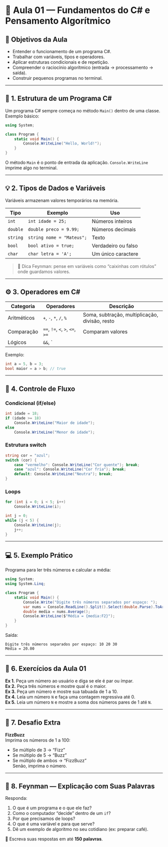 # 📘 Aula 01 — Fundamentos do C# e Pensamento Algorítmico

## 🎯 Objetivos da Aula
- Entender o funcionamento de um programa C#.
- Trabalhar com variáveis, tipos e operadores.
- Aplicar estruturas condicionais e de repetição.
- Compreender o raciocínio algorítmico (entrada → processamento → saída).
- Construir pequenos programas no terminal.

---

## 🧠 1. Estrutura de um Programa C#

Um programa C# sempre começa no método `Main()` dentro de uma classe.
Exemplo básico:

```csharp
using System;

class Program {
    static void Main() {
        Console.WriteLine("Hello, World!");
    }
}
```

O método `Main` é o ponto de entrada da aplicação.
`Console.WriteLine` imprime algo no terminal.

---

## 💡 2. Tipos de Dados e Variáveis

Variáveis armazenam valores temporários na memória.

| Tipo | Exemplo | Uso |
|------|----------|-----|
| `int` | `int idade = 25;` | Números inteiros |
| `double` | `double preco = 9.99;` | Números decimais |
| `string` | `string nome = "Mateus";` | Texto |
| `bool` | `bool ativo = true;` | Verdadeiro ou falso |
| `char` | `char letra = 'A';` | Um único caractere |

> 💬 Dica Feynman: pense em variáveis como “caixinhas com rótulos” onde guardamos valores.

---

## ⚙️ 3. Operadores em C#

| Categoria | Operadores | Descrição |
|------------|-------------|------------|
| Aritméticos | `+`, `-`, `*`, `/`, `%` | Soma, subtração, multiplicação, divisão, resto |
| Comparação | `==`, `!=`, `<`, `>`, `<=`, `>=` | Comparam valores |
| Lógicos | `&&`, `||`, `!` | E, OU, NÃO |

Exemplo:
```csharp
int a = 5, b = 3;
bool maior = a > b; // true
```

---

## 🔁 4. Controle de Fluxo

### Condicional (if/else)
```csharp
int idade = 18;
if (idade >= 18)
    Console.WriteLine("Maior de idade");
else
    Console.WriteLine("Menor de idade");
```

### Estrutura switch
```csharp
string cor = "azul";
switch (cor) {
    case "vermelho": Console.WriteLine("Cor quente"); break;
    case "azul": Console.WriteLine("Cor fria"); break;
    default: Console.WriteLine("Neutra"); break;
}
```

### Loops
```csharp
for (int i = 0; i < 5; i++)
    Console.WriteLine(i);

int j = 0;
while (j < 5) {
    Console.WriteLine(j);
    j++;
}
```

---

## 💻 5. Exemplo Prático

Programa para ler três números e calcular a média:

```csharp
using System;
using System.Linq;

class Program {
    static void Main() {
        Console.Write("Digite três números separados por espaço: ");
        var nums = Console.ReadLine().Split().Select(double.Parse).ToArray();
        double media = nums.Average();
        Console.WriteLine($"Média = {media:F2}");
    }
}
```

Saída:
```
Digite três números separados por espaço: 10 20 30
Média = 20.00
```

---

## 🧩 6. Exercícios da Aula 01

**Ex 1.** Peça um número ao usuário e diga se ele é par ou ímpar.  
**Ex 2.** Peça três números e mostre qual é o maior.  
**Ex 3.** Peça um número e mostre sua tabuada de 1 a 10.  
**Ex 4.** Leia um número `N` e faça uma contagem regressiva até 0.  
**Ex 5.** Leia um número `N` e mostre a soma dos números pares de 1 até `N`.

---

## 💪 7. Desafio Extra

**FizzBuzz**  
Imprima os números de 1 a 100:  
- Se múltiplo de 3 → “Fizz”  
- Se múltiplo de 5 → “Buzz”  
- Se múltiplo de ambos → “FizzBuzz”  
Senão, imprima o número.

---

## 🧠 8. Feynman — Explicação com Suas Palavras

Responda:
1. O que é um programa e o que ele faz?
2. Como o computador “decide” dentro de um `if`?
3. Por que precisamos de loops?
4. O que é uma variável e para que serve?
5. Dê um exemplo de algoritmo no seu cotidiano (ex: preparar café).

📝 Escreva suas respostas em até **150 palavras**.
